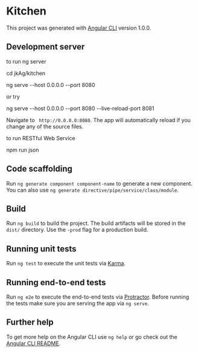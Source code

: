 # Kitchen

This project was generated with [Angular CLI](https://github.com/angular/angular-cli) version 1.0.0.

## Development server

to run ng server

cd jkAg/kitchen

ng serve --host 0.0.0.0 --port 8080 

or try

ng serve --host 0.0.0.0 --port 8080 --live-reload-port 8081


Navigate to ` http://0.0.0.0:8080`. The app will automatically reload if you change any of the source files.

to run RESTful Web Service

npm run json


## Code scaffolding

Run `ng generate component component-name` to generate a new component. You can also use `ng generate directive/pipe/service/class/module`.

## Build

Run `ng build` to build the project. The build artifacts will be stored in the `dist/` directory. Use the `-prod` flag for a production build.

## Running unit tests

Run `ng test` to execute the unit tests via [Karma](https://karma-runner.github.io).

## Running end-to-end tests

Run `ng e2e` to execute the end-to-end tests via [Protractor](http://www.protractortest.org/).
Before running the tests make sure you are serving the app via `ng serve`.

## Further help

To get more help on the Angular CLI use `ng help` or go check out the [Angular CLI README](https://github.com/angular/angular-cli/blob/master/README.md).
